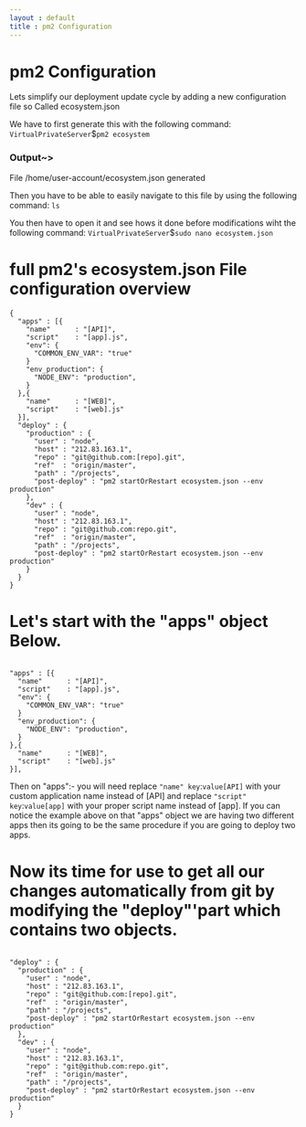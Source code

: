 ```yaml
---
layout : default
title : pm2 Configuration
---
```


# pm2 Configuration

Lets simplify our deployment update cycle by adding a new configuration file so Called ecosystem.json


We have to first generate this with the following command:
`VirtualPrivateServer`$`pm2 ecosystem`

<h3>Output~></h3>
File /home/user-account/ecosystem.json generated


Then you have to be able to easily navigate to this file by using the following command:
`ls`

You then have to open it and see hows it done before modifications wiht the following command:
`VirtualPrivateServer`$`sudo nano ecosystem.json`

# full pm2's ecosystem.json File configuration overview

<pre><code>{
  "apps" : [{
    "name"      : "[API]",
    "script"    : "[app].js",
    "env": {
      "COMMON_ENV_VAR": "true"
    }
    "env_production": {
      "NODE_ENV": "production",
    }
  },{
    "name"      : "[WEB]",
    "script"    : "[web].js"
  }],
  "deploy" : {
    "production" : {
      "user" : "node",
      "host" : "212.83.163.1",
      "repo" : "git@github.com:[repo].git",
      "ref"  : "origin/master",
      "path" : "/projects",
      "post-deploy" : "pm2 startOrRestart ecosystem.json --env production"
    },
    "dev" : {
      "user" : "node",
      "host" : "212.83.163.1",
      "repo" : "git@github.com:repo.git",
      "ref"  : "origin/master",
      "path" : "/projects",
      "post-deploy" : "pm2 startOrRestart ecosystem.json --env production"
    }
  }
}</code></pre>

# Let's start with the "apps" object Below.

<pre><code>
"apps" : [{
  "name"      : "[API]",
  "script"    : "[app].js",
  "env": {
    "COMMON_ENV_VAR": "true"
  }
  "env_production": {
    "NODE_ENV": "production",
  }
},{
  "name"      : "[WEB]",
  "script"    : "[web].js"
}],
</code></pre>

Then on "apps":- you will need replace `"name" key`:`value[API]` with your custom application name instead of [API] and replace `"script" key`:`value[app]` with your proper script name instead of [app]. If you can notice the example above on that "apps" object we are having two different apps then its going to be the same procedure if you are going to deploy two apps.

# Now its time for use to get all our changes automatically from git by modifying the "deploy"'part which contains two objects.

<pre><code>
"deploy" : {
  "production" : {
    "user" : "node",
    "host" : "212.83.163.1",
    "repo" : "git@github.com:[repo].git",
    "ref"  : "origin/master",
    "path" : "/projects",
    "post-deploy" : "pm2 startOrRestart ecosystem.json --env production"
  },
  "dev" : {
    "user" : "node",
    "host" : "212.83.163.1",
    "repo" : "git@github.com:repo.git",
    "ref"  : "origin/master",
    "path" : "/projects",
    "post-deploy" : "pm2 startOrRestart ecosystem.json --env production"
  }
}
</code></pre>
